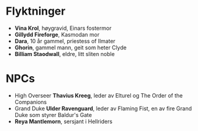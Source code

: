 # Flyktninger

- **Vina Krol**, høygravid, Einars fostermor
- **Gillydd Fireforge**, Kasmodan mor
- **Dara**, 10 år gammel, priestess of Ilmater
- **Ghorin**, gammel mann, geit som heter Clyde
- **Billiam Staodwall**, eldre, litt sliten noble

# NPCs

- High Overseer **Thavius Kreeg**, leder av Elturel og The Order of the Companions
- Grand Duke **Ulder Ravenguard**, leder av Flaming Fist, en av fire Grand Duke som styrer Baldur's Gate
- **Reya Mantlemorn**, sersjant i Hellriders
